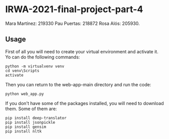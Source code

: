 # IRWA-2021-final-project-part-4
Mara Martínez: 219330 Pau Puertas: 218872 Rosa Alós: 205930.

## Usage
First of all you will need to create your virtual environment and activate it. Yo can do the following commands:
```
python -m virtualvenv venv
cd venv\Scripts
activate
```

Then you can return to the web-app-main directory and run the code:
```
python web_app.py
```

If you don't have some of the packages installed, you will need to download them. Some of them are:
```
pip install deep-translator
pip install jsonpickle
pip install gensim
pip install nltk
```

